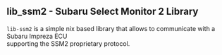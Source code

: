 ## lib_ssm2 - Subaru Select Monitor 2 Library
`lib-ssm2` is a simple nix based library that allows to communicate with a Subaru Impreza ECU<br/>
supporting the SSM2 proprietary protocol.
